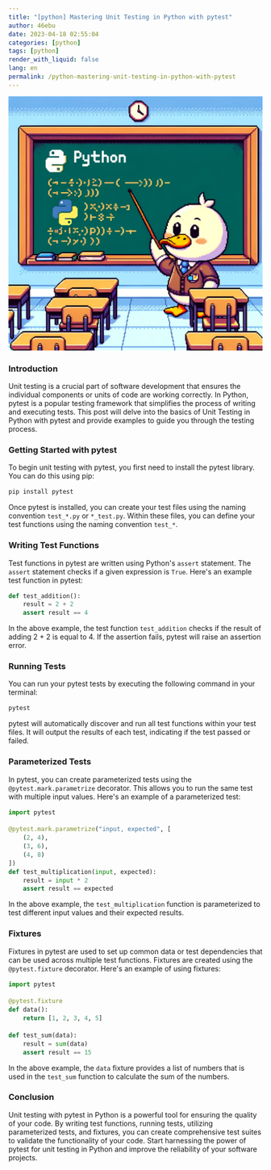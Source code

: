 ```yaml
---
title: "[python] Mastering Unit Testing in Python with pytest"
author: 46ebu
date: 2023-04-18 02:55:04 
categories: [python]
tags: [python]
render_with_liquid: false
lang: en
permalink: /python-mastering-unit-testing-in-python-with-pytest
---
```


![Intro](/assets/img/post/python.png)
### Introduction
Unit testing is a crucial part of software development that ensures the individual components or units of code are working correctly. In Python, pytest is a popular testing framework that simplifies the process of writing and executing tests. This post will delve into the basics of Unit Testing in Python with pytest and provide examples to guide you through the testing process.

### Getting Started with pytest
To begin unit testing with pytest, you first need to install the pytest library. You can do this using pip:

```bash
pip install pytest
```

Once pytest is installed, you can create your test files using the naming convention `test_*.py` or `*_test.py`. Within these files, you can define your test functions using the naming convention `test_*`. 

### Writing Test Functions
Test functions in pytest are written using Python's `assert` statement. The `assert` statement checks if a given expression is `True`. Here's an example test function in pytest:

```python
def test_addition():
    result = 2 + 2
    assert result == 4
```

In the above example, the test function `test_addition` checks if the result of adding 2 + 2 is equal to 4. If the assertion fails, pytest will raise an assertion error.

### Running Tests
You can run your pytest tests by executing the following command in your terminal:

```bash
pytest
```

pytest will automatically discover and run all test functions within your test files. It will output the results of each test, indicating if the test passed or failed.

### Parameterized Tests
In pytest, you can create parameterized tests using the `@pytest.mark.parametrize` decorator. This allows you to run the same test with multiple input values. Here's an example of a parameterized test:

```python
import pytest

@pytest.mark.parametrize("input, expected", [
    (2, 4),
    (3, 6),
    (4, 8)
])
def test_multiplication(input, expected):
    result = input * 2
    assert result == expected
```

In the above example, the `test_multiplication` function is parameterized to test different input values and their expected results.

### Fixtures
Fixtures in pytest are used to set up common data or test dependencies that can be used across multiple test functions. Fixtures are created using the `@pytest.fixture` decorator. Here's an example of using fixtures:

```python
import pytest

@pytest.fixture
def data():
    return [1, 2, 3, 4, 5]

def test_sum(data):
    result = sum(data)
    assert result == 15
```

In the above example, the `data` fixture provides a list of numbers that is used in the `test_sum` function to calculate the sum of the numbers.

### Conclusion
Unit testing with pytest in Python is a powerful tool for ensuring the quality of your code. By writing test functions, running tests, utilizing parameterized tests, and fixtures, you can create comprehensive test suites to validate the functionality of your code. Start harnessing the power of pytest for unit testing in Python and improve the reliability of your software projects.